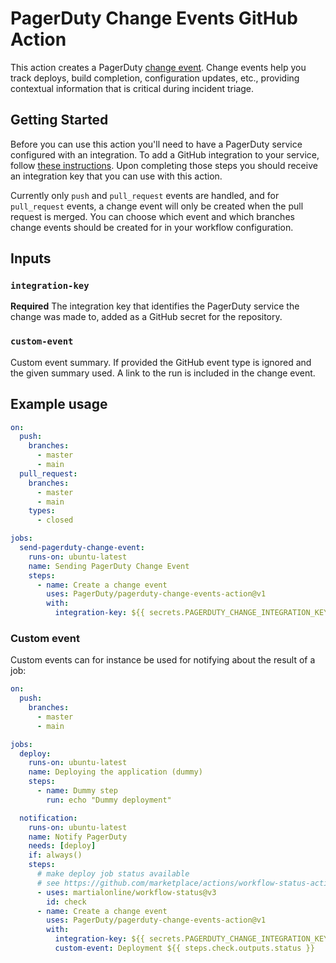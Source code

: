 # PagerDuty Change Events GitHub Action

This action creates a PagerDuty [change event](https://support.pagerduty.com/docs/change-events). Change events help
you track deploys, build completion, configuration updates, etc., providing contextual information that is critical during incident triage.

## Getting Started

Before you can use this action you'll need to have a PagerDuty service configured with an integration. To add a
GitHub integration to your service, follow [these instructions](https://support.pagerduty.com/docs/github-changes#in-pagerduty). Upon completing those steps you should receive an integration key that you can use with this action.

Currently only `push` and `pull_request` events are handled, and for `pull_request` events, a change event will only be created
when the pull request is merged. You can choose which event and which branches change events should be created for in your
workflow configuration.

## Inputs

### `integration-key`

**Required** The integration key that identifies the PagerDuty service the change was made to, added as a GitHub secret for the repository.

### `custom-event`

Custom event summary. If provided the GitHub event type is ignored and the given summary used. A link to the run is included in the change event.

## Example usage

```yaml
on:
  push:
    branches:
      - master
      - main
  pull_request:
    branches:
      - master
      - main
    types:
      - closed

jobs:
  send-pagerduty-change-event:
    runs-on: ubuntu-latest
    name: Sending PagerDuty Change Event
    steps:
      - name: Create a change event
        uses: PagerDuty/pagerduty-change-events-action@v1
        with:
          integration-key: ${{ secrets.PAGERDUTY_CHANGE_INTEGRATION_KEY }}
```

### Custom event

Custom events can for instance be used for notifying about the result of a job:

```yaml
on:
  push:
    branches:
      - master
      - main

jobs:
  deploy:
    runs-on: ubuntu-latest
    name: Deploying the application (dummy)
    steps:
      - name: Dummy step
        run: echo "Dummy deployment"

  notification:
    runs-on: ubuntu-latest
    name: Notify PagerDuty
    needs: [deploy]
    if: always()
    steps:
      # make deploy job status available
      # see https://github.com/marketplace/actions/workflow-status-action
      - uses: martialonline/workflow-status@v3
        id: check
      - name: Create a change event
        uses: PagerDuty/pagerduty-change-events-action@v1
        with:
          integration-key: ${{ secrets.PAGERDUTY_CHANGE_INTEGRATION_KEY }}
          custom-event: Deployment ${{ steps.check.outputs.status }}
```
